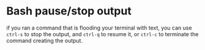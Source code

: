 # Bash pause/stop output

if you ran a command that is flooding your terminal with text, you can 
use `ctrl-s` to stop the output, and `ctrl-q` to resume it, or `ctrl-c`
to terminate the command creating the output.


